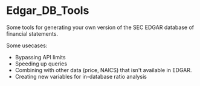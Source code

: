 Edgar_DB_Tools
===

Some tools for generating your own version of the SEC EDGAR database of financial statements.

Some usecases:

* Bypassing API limits
* Speeding up queries
* Combining with other data (price, NAICS) that isn't available in EDGAR.
* Creating new variables for in-database ratio analysis
